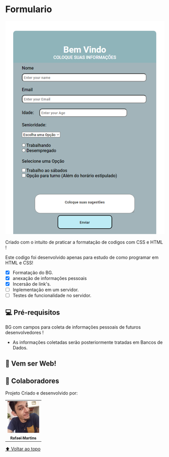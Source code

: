 # Formulario


<img src="./assets/formulario.png" alt="Img">

Criado com o intuito de praticar a formatação de codigos com CSS e HTML !



Este codigo foi desenvolvido apenas para estudo de como programar em HTML e CSS!

- [x] Formatação do BG.
- [x] anexação de informações pessoais
- [x] Incersão de link's.
- [ ] Inplementação em um servidor.
- [ ] Testes de funcionalidade no servidor.

## 💻 Pré-requisitos

BG com campos para coleta de informações pessoais de futuros desenvolvedores !
<!---Estes são apenas requisitos de exemplo. Adicionar, informar e posteriormente catalogar as informações!--->
* As informações coletadas serão posteriormente tratadas em Bancos de Dados.

## 🚀 Vem ser Web!




## 🤝 Colaboradores

Projeto Criado e desenvolvido por:

<table>
  <tr>
    <td align="center">
      <a href="#">
        <img src="./assets/98136615.jpg" width="100px;" alt="Foto do Rafael Martins no GitHub"/><br>
        <sub>
          <b>Rafael Martins</b>
        </sub>
      </a>
    </td>
    
  </tr>
</table>


[⬆ Voltar ao topo](#loguin-yoga)<br>
